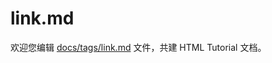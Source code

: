 link.md
===

欢迎您编辑 <a target="__blank" href="https://github.com/jaywcjlove/html-tutorial/blob/master/docs/tags/link.md">docs/tags/link.md</a> 文件，共建 HTML Tutorial 文档。